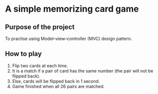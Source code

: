 # A simple memorizing card game
## Purpose of the project
To practise using Model–view–controller (MVC) design pattern.
## How to play
1. Flip two cards at each time.
2. It is a match if a pair of card has the same number (the pair will not be flipped back).
3. Else, cards will be flipped back in 1 second.
4. Game finished when all 26 pairs are matched.
